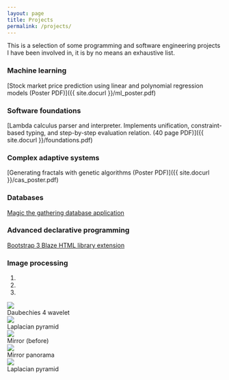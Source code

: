 ```yaml
---
layout: page
title: Projects
permalink: /projects/
---
```


This is a selection of some programming and software engineering projects I
have been involved in, it is by no means an exhaustive list.

### Machine learning
[Stock market price prediction using linear and polynomial regression models (Poster PDF)]({{ site.docurl }}/ml_poster.pdf)

### Software foundations
[Lambda calculus parser and interpreter. Implements unification, constraint-based typing, and step-by-step evaluation relation. (40 page PDF)]({{ site.docurl }}/foundations.pdf)

### Complex adaptive systems
[Generating fractals with genetic algorithms (Poster PDF)]({{ site.docurl }}/cas_poster.pdf)

### Databases
[Magic the gathering database application](http://cs.unm.edu/~lnunno/cs564/mtg-db/index.php)

### Advanced declarative programming
[Bootstrap 3 Blaze HTML library extension](http://lnunno.github.io/blaze-bootstrap3/)

### Image processing

<div id="carousel-example-generic" class="carousel slide" data-ride="carousel">
  <!-- Indicators -->
  <ol class="carousel-indicators">
    <li data-target="#carousel-example-generic" data-slide-to="0" class="active"></li>
    <li data-target="#carousel-example-generic" data-slide-to="1"></li>
    <li data-target="#carousel-example-generic" data-slide-to="2"></li>
  </ol>

  <!-- Wrapper for slides -->
  <div class="carousel-inner">
    <div class="item active">
      <img src="{{ site.imageurl }}/daubechies4.png">
      <div class="carousel-caption">
        Daubechies 4 wavelet
      </div>
    </div>
    <div class="item">
      <img src="{{ site.imageurl }}/laplacianPyramid.png">
      <div class="carousel-caption">
        Laplacian pyramid
      </div>
    </div>
    <div class="item">
      <img src="{{ site.imageurl }}/mirror.png">
      <div class="carousel-caption">
        Mirror (before)
      </div>
    </div>
    <div class="item">
      <img src="{{ site.imageurl }}/mirrorPanorama.png">
      <div class="carousel-caption">
        Mirror panorama
      </div>
    </div>
    <div class="item">
      <img src="{{ site.imageurl }}/laplacianPyramid.png">
      <div class="carousel-caption">
        Laplacian pyramid
      </div>
    </div>
  </div>
  <!-- Controls -->
  <a class="left carousel-control" href="#carousel-example-generic" role="button" data-slide="prev">
    <span class="glyphicon glyphicon-chevron-left"></span>
  </a>
  <a class="right carousel-control" href="#carousel-example-generic" role="button" data-slide="next">
    <span class="glyphicon glyphicon-chevron-right"></span>
  </a>
</div>